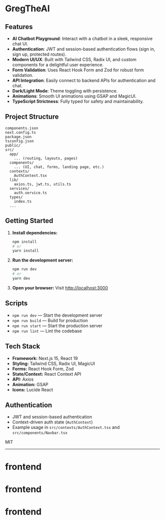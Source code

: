 # GregTheAI

## Features

- **AI Chatbot Playground**: Interact with a chatbot in a sleek, responsive chat UI.
- **Authentication**: JWT and session-based authentication flows (sign in, sign up, protected routes).
- **Modern UI/UX**: Built with Tailwind CSS, Radix UI, and custom components for a delightful user experience.
- **Form Validation**: Uses React Hook Form and Zod for robust form validation.
- **API Integration**: Easily connect to backend APIs for authentication and chat.
- **Dark/Light Mode**: Theme toggling with persistence.
- **Animations**: Smooth UI animations using GSAP and MagicUI.
- **TypeScript Strictness**: Fully typed for safety and maintainability.

## Project Structure

```
components.json
next.config.ts
package.json
tsconfig.json
public/
src/
  app/
    ... (routing, layouts, pages)
  components/
    ... (UI, chat, forms, landing page, etc.)
  contexts/
    AuthContext.tsx
  lib/
    axios.ts, jwt.ts, utils.ts
  services/
    auth.service.ts
  types/
    index.ts
  ...
```

## Getting Started

1. **Install dependencies:**

   ```bash
   npm install
   # or
   yarn install
   ```

2. **Run the development server:**

   ```bash
   npm run dev
   # or
   yarn dev
   ```

3. **Open your browser:**
   Visit [http://localhost:3000](http://localhost:3000)

## Scripts

- `npm run dev` — Start the development server
- `npm run build` — Build for production
- `npm run start` — Start the production server
- `npm run lint` — Lint the codebase

## Tech Stack

- **Framework:** Next.js 15, React 19
- **Styling:** Tailwind CSS, Radix UI, MagicUI
- **Forms:** React Hook Form, Zod
- **State/Context:** React Context API
- **API:** Axios
- **Animation:** GSAP
- **Icons:** Lucide React

## Authentication

- JWT and session-based authentication
- Context-driven auth state (`AuthContext`)
- Example usage in `src/contexts/AuthContext.tsx` and `src/components/Navbar.tsx`

MIT

---
# frontend
# frontend
# frontend
